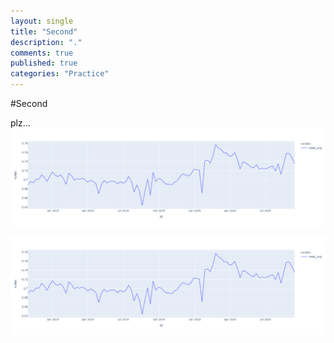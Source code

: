 ```yaml
---
layout: single
title: "Second"
description: "."
comments: true
published: true
categories: "Practice"
---
```


#Second

plz...
![2021-03-10-COVID19_Trash](/assets/images/2021-03-10-COVID19_Trash.png)

![2021-03-10-COVID19_Trash](/assets/images/2021-03-10-COVID19_Trash.png)